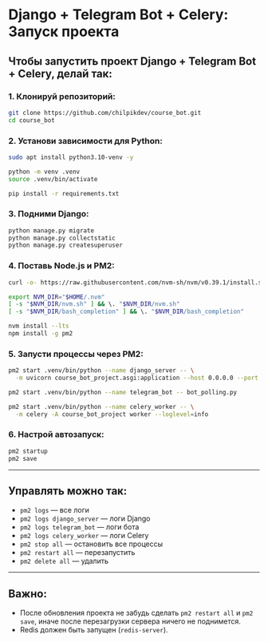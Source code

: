 # Django + Telegram Bot + Celery: Запуск проекта

## Чтобы запустить проект **Django + Telegram Bot + Celery**, делай так:

### 1. Клонируй репозиторий:

   ```bash
   git clone https://github.com/chilpikdev/course_bot.git
   cd course_bot
   ```

### 2. Установи зависимости для Python:

   ```bash
   sudo apt install python3.10-venv -y

   python -m venv .venv
   source .venv/bin/activate

   pip install -r requirements.txt
   ```

### 3. Подними Django:

   ```bash
   python manage.py migrate
   python manage.py collectstatic
   python manage.py createsuperuser
   ```

### 4. Поставь Node.js и PM2:

   ```bash
   curl -o- https://raw.githubusercontent.com/nvm-sh/nvm/v0.39.1/install.sh | bash

   export NVM_DIR="$HOME/.nvm"
   [ -s "$NVM_DIR/nvm.sh" ] && \. "$NVM_DIR/nvm.sh"
   [ -s "$NVM_DIR/bash_completion" ] && \. "$NVM_DIR/bash_completion"

   nvm install --lts
   npm install -g pm2
   ```

### 5. Запусти процессы через PM2:

   ```bash
   pm2 start .venv/bin/python --name django_server -- \
     -m uvicorn course_bot_project.asgi:application --host 0.0.0.0 --port 8000

   pm2 start .venv/bin/python --name telegram_bot -- bot_polling.py

   pm2 start .venv/bin/python --name celery_worker -- \
     -m celery -A course_bot_project worker --loglevel=info
   ```

### 6. Настрой автозапуск:

   ```bash
   pm2 startup
   pm2 save
   ```

---

## Управлять можно так:

* `pm2 logs` — все логи
* `pm2 logs django_server` — логи Django
* `pm2 logs telegram_bot` — логи бота
* `pm2 logs celery_worker` — логи Celery
* `pm2 stop all` — остановить все процессы
* `pm2 restart all` — перезапустить
* `pm2 delete all` — удалить

---

## Важно:

* После обновления проекта не забудь сделать `pm2 restart all` и `pm2 save`, иначе после перезагрузки сервера ничего не поднимется.
* Redis должен быть запущен (`redis-server`).

